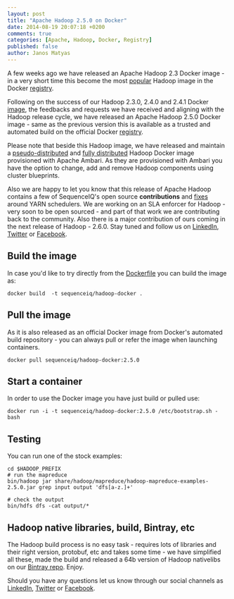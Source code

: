```yaml
---
layout: post
title: "Apache Hadoop 2.5.0 on Docker"
date: 2014-08-19 20:07:18 +0200
comments: true
categories: [Apache, Hadoop, Docker, Registry]
published: false
author: Janos Matyas
---
```

A few weeks ago we have released an Apache Hadoop 2.3 Docker image - in a very short time this become the most [popular](https://registry.hub.docker.com/search?q=hadoop) Hadoop image in the Docker [registry](https://registry.hub.docker.com/).


Following on the success of our Hadoop 2.3.0, 2.4.0 and 2.4.1 Docker [image](https://registry.hub.docker.com/u/sequenceiq/hadoop-docker/), the feedbacks and requests we have received and aligning with the Hadoop release cycle, we have released an Apache Hadoop 2.5.0 Docker image - same as the previous version this is available as a trusted and automated build on the official Docker [registry](https://registry.hub.docker.com/).

Please note that beside this Hadoop image, we have released and maintain a [pseudo-distributed](http://blog.sequenceiq.com/blog/2014/06/17/ambari-cluster-on-docker/) and [fully distributed](http://blog.sequenceiq.com/blog/2014/06/19/multinode-hadoop-cluster-on-docker/) Hadoop Docker image provisioned with Apache Ambari. As they are provisioned with Ambari you have the option to change, add and remove Hadoop components using cluster blueprints. 

Also we are happy to let you know that this release of Apache Hadoop contains a few of SequenceIQ's open source **contributions** and [fixes](https://issues.apache.org/jira/browse/YARN-2250) around YARN schedulers. 
We are working on an SLA enforcer for Hadoop - very soon to be open sourced - and part of that work we are contributing back to the community. Also there is a major contribution of ours coming in the next release of Hadoop - 2.6.0. 
Stay tuned and follow us on [LinkedIn](https://www.linkedin.com/company/sequenceiq/), [Twitter](https://twitter.com/sequenceiq) or [Facebook](https://www.facebook.com/sequenceiq).

## Build the image

In case you'd like to try directly from the [Dockerfile](https://github.com/sequenceiq/hadoop-docker) you can build the image as:

```
docker build  -t sequenceiq/hadoop-docker .
```
<!-- more -->

## Pull the image

As it is also released as an official Docker image from Docker's automated build repository - you can always pull or refer the image when launching containers.

```
docker pull sequenceiq/hadoop-docker:2.5.0
```

## Start a container

In order to use the Docker image you have just build or pulled use:

```
docker run -i -t sequenceiq/hadoop-docker:2.5.0 /etc/bootstrap.sh -bash
```

## Testing

You can run one of the stock examples:

```
cd $HADOOP_PREFIX
# run the mapreduce
bin/hadoop jar share/hadoop/mapreduce/hadoop-mapreduce-examples-2.5.0.jar grep input output 'dfs[a-z.]+'

# check the output
bin/hdfs dfs -cat output/*
```

## Hadoop native libraries, build, Bintray, etc

The Hadoop build process is no easy task - requires lots of libraries and their right version, protobuf, etc and takes some time - we have simplified all these, made the build and released a 64b version of Hadoop nativelibs on our [Bintray repo](https://bintray.com/sequenceiq/sequenceiq-bin/hadoop-native-64bit/2.4.1/view/files). Enjoy. 

Should you have any questions let us know through our social channels as [LinkedIn](https://www.linkedin.com/company/sequenceiq/), [Twitter](https://twitter.com/sequenceiq) or [Facebook](https://www.facebook.com/sequenceiq).
